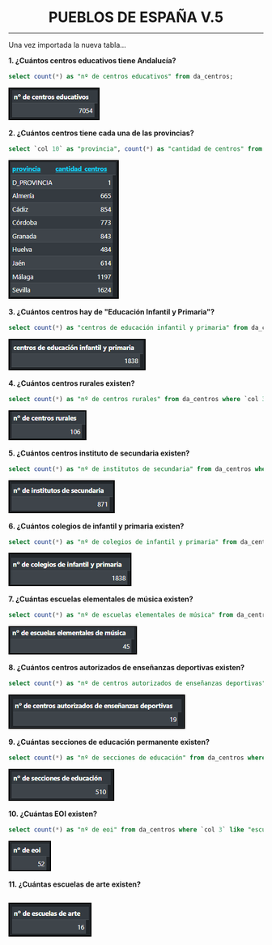 <style>
  h1{
    text-align: center;
    font-weight: bold;
    border: none;
    margin-bottom: 0px;
  }

  p{
    text-align: justify;
  }

  img{
    border: 2px solid black;
  }
</style>

<h1>PUEBLOS DE ESPAÑA V.5</h1>

<hr>

<p>Una vez importada la nueva tabla...</p>

<p><b>1. ¿Cuántos centros educativos tiene Andalucía?</b></p>

```sql
select count(*) as "nº de centros educativos" from da_centros;
```

<img src="img/1.png">

<p><b>2. ¿Cuántos centros tiene cada una de las provincias?</b></p>

```sql
select `col 10` as "provincia", count(*) as "cantidad de centros" from da_centros group by 1;
```

<img src="img/2.png">

<p><b>3. ¿Cuántos centros hay de "Educación Infantil y Primaria"?</b></p>

```sql
select count(*) as "centros de educación infantil y primaria" from da_centros where `col 3`='colegio de educación infantil y primaria';
```

<img src="img/3.png">

<p><b>4. ¿Cuántos centros rurales existen?</b></p>

```sql
select count(*) as "nº de centros rurales" from da_centros where `col 3` like "colegio público rural";
```

<img src="img/4.png">

<p><b>5. ¿Cuántos centros instituto de secundaria existen?</b></p>

```sql
select count(*) as "nº de institutos de secundaria" from da_centros where `col 3` like "instituto de educación secundaria";
```

<img src="img/5.png">

<p><b>6. ¿Cuántos colegios de infantil y primaria existen?</b></p>

```sql
select count(*) as "nº de colegios de infantil y primaria" from da_centros where `col 3` like "colegio de educación infantil y primaria";
```

<img src="img/6.png">

<p><b>7. ¿Cuántas escuelas elementales de música existen?</b></p>

```sql
select count(*) as "nº de escuelas elementales de música" from da_centros where `col 3` like "conservatorio elemental de música";
```

<img src="img/7.png">

<p><b>8. ¿Cuántos centros autorizados de enseñanzas deportivas existen?</b></p>

```sql
select count(*) as "nº de centros autorizados de enseñanzas deportivas" from da_centros where `col 3` like "centro autorizado de enseñanzas deportivas";
```

<img src="img/8.png">

<p><b>9. ¿Cuántas secciones de educación permanente existen?</b></p>

```sql
select count(*) as "nº de secciones de educación" from da_centros where `col 3` like "sección de educación permanente";
```

<img src="img/9.png">

<p><b>10. ¿Cuántas EOI existen?</b></p>

```sql
select count(*) as "nº de eoi" from da_centros where `col 3` like "escuela oficial de idiomas";
```

<img src="img/10.png">

<p><b>11. ¿Cuántas escuelas de arte existen?</b></p>

```sql

```

<img src="img/11.png">